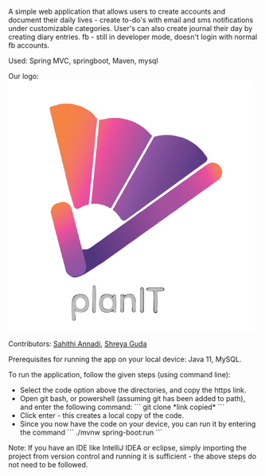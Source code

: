 
A simple web application that allows users to create accounts and document their daily lives - create to-do's with email and sms notifications under customizable categories. 
User's can also create journal their day by creating diary entries. 
fb - still in developer mode, doesn't login with normal fb accounts.

Used: Spring MVC, springboot, Maven, mysql

Our logo: ![alt text](https://github.com/kantisonnathi/planIt/blob/main/src/main/resources/static/images/logoText.png "Logo")

Contributors: [Sahithi Annadi](https://github.com/sahithi-annadi "Sahithi Annadi"),
              [Shreya Guda](https://github.com/shreya-guda "Shreya Guda")

<p>Prerequisites for running the app on your local device: Java 11, MySQL.</p>
To run the application, follow the given steps (using command line): 
<ul>
<li>
Select the code option above the directories, and copy the https link. 
</li>
<li>
Open git bash, or powershell (assuming git has been added to path), and enter the following command:
```
git clone *link copied*
```
</li>
<li>
Click enter - this creates a local copy of the code. 
</li>
<li>
Since you now have the code on your device, you can run it by entering the command
```
./mvnw spring-boot:run
```
</li>
</ul>
<p>Note: If you have an IDE like IntelliJ IDEA or eclipse, simply importing 
the project from version control and running it is sufficient - the above 
steps do not need to be followed.</p>
